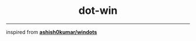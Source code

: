 <h1 align="center">dot-win</h1>

<!-- Preview Images -->

---

inspired from [**ashish0kumar/windots**](https://github.com/ashish0kumar/windots)
